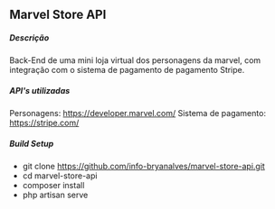 ## Marvel Store API

##### Descrição
Back-End de uma mini loja virtual dos personagens da marvel, com integração com o sistema de pagamento de pagamento Stripe.

##### API's utilizadas
Personagens: https://developer.marvel.com/
Sistema de pagamento: https://stripe.com/

##### Build Setup
- git clone https://github.com/info-bryanalves/marvel-store-api.git
- cd marvel-store-api
- composer install
- php artisan serve
